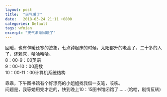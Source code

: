 ```yaml
---
layout: post
title:  "天气暖了"
date:   2018-03-24 21:11 +0800
categories: Default
tags: wfnian
excerpt: "天气渐渐回暖了"
---
```


回暖，也有乍暖还寒的迹象，七点钟起床的时候，太阳都升的老高了，二十多的人了，还赖床，哈哈哈哈。  
8：00-9：00英语  
9：00-10：00高数  
10：00-11：00计算机系统结构  

乖乖，下午图书馆有个好漂亮的小姐姐找我借一支笔，咳咳。  
问题是，我等她用完才走的，快到晚上10：15图书馆闭馆了……
(哈哈，剧情反转)